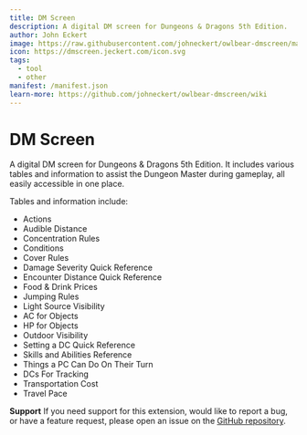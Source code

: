 ```yaml
---
title: DM Screen
description: A digital DM screen for Dungeons & Dragons 5th Edition.
author: John Eckert
image: https://raw.githubusercontent.com/johneckert/owlbear-dmscreen/main/docs/header.png
icon: https://dmscreen.jeckert.com/icon.svg
tags:
  - tool
  - other
manifest: /manifest.json
learn-more: https://github.com/johneckert/owlbear-dmscreen/wiki
---
```


# DM Screen

A digital DM screen for Dungeons & Dragons 5th Edition. It includes various tables and information to assist the Dungeon Master during gameplay, all easily accessible in one place.

Tables and information include:
- Actions
- Audible Distance
- Concentration Rules
- Conditions
- Cover Rules
- Damage Severity Quick Reference
- Encounter Distance Quick Reference
- Food & Drink Prices
- Jumping Rules
- Light Source Visibility
- AC for Objects
- HP for Objects
- Outdoor Visibility
- Setting a DC Quick Reference
- Skills and Abilities Reference
- Things a PC Can Do On Their Turn
- DCs For Tracking
- Transportation Cost
- Travel Pace

**Support**
If you need support for this extension, would like to report a bug, or have a feature request, please open an issue on the [GitHub repository](https://github.com/johneckert/owlbear-dmscreen/issues).